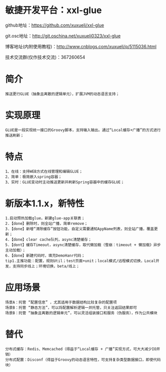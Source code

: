 # 敏捷开发平台：xxl-glue
github地址：https://github.com/xuxueli/xxl-glue

git.osc地址：http://git.oschina.net/xuxueli0323/xxl-glue

博客地址(内附使用教程)：http://www.cnblogs.com/xuxueli/p/5115036.html

技术交流群(仅作技术交流)：367260654

# 简介
	推送更行GLUE（抽象且离散的逻辑单元），扩展JVM的动态语言支持；

# 实现原理
	GLUE是一段实现统一接口的Groovy脚本，支持输入输出。通过“Local缓存+广播”的方式进行推送刷新；

# 特点
	1、在线：支持WEB方式在线管理和编辑GLUE；
	2、简单：极简嵌入spring容器；
	3、实时：GLUE变动时主动推送更新并刷新Spring容器中的缓存GLUE；
	
# 新版本1.1.x，新特性
	1.启动预热加载glue，新建glue-app关联表；
	2.【done】删除时，则全站广播，简单remove；
	3.【done】新增“清除缓存”按钮功能，自定义需要通知AppName列表，则全站广播，覆盖更新；
	4.【done】clear cache队列，async清楚缓存；
	5.【dont】缓存Timeout，async清楚缓存，取代懒加载（雪崩：timeout + 懒加载》异步主动加载）；
	6.【done】新建代码时，填充DemoHanr代码；
	tip1.主推功能：配置，规则Util；test页面+unit；local模式/远程模式切换，Local开发，支持同步线上；环境切换，beta/线上；
	
# 应用场景
	场景A：托管 “配置信息” ，尤其适用于数据结构比较复杂的配置项
	场景B：托管 “静态方法”，可以将配置解析逻辑一并托管，只关注返回结果即可
	场景B：托管 “抽象且离散的逻辑单元”，可以灵活组装接口和服务（伪服务），作为公共模块
	
# 替代
	分布式缓存：Redis、Memcached（得益于“Local缓存 + 广播”实现方式，可大大减少IO开销）
	分布式配置：Disconf（得益于Groovy的动态语言特性，可支持复杂类型数据接口，即使代码块）

